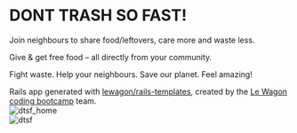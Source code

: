 # DONT TRASH SO FAST!

Join neighbours to share food/leftovers, care more and waste less.

Give & get free food – all directly from your community.

Fight waste. Help your neighbours. Save our planet. Feel amazing!


Rails app generated with [lewagon/rails-templates](https://github.com/lewagon/rails-templates), created by the [Le Wagon coding bootcamp](https://www.lewagon.com) team.
<br>
![dtsf_home](https://user-images.githubusercontent.com/98619821/190298245-97cf5977-98a9-411c-96ae-3e7b18d14715.png)
<br>
![dtsf](https://user-images.githubusercontent.com/98619821/190298252-a557e85b-0736-4171-ad1e-8a5a60131e25.png)
